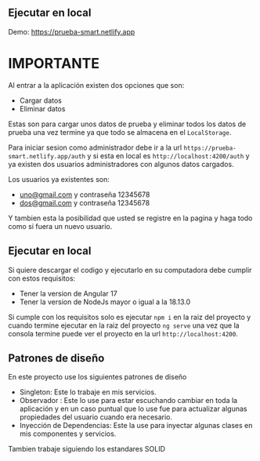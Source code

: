 ## Ejecutar en local

Demo: https://prueba-smart.netlify.app

# IMPORTANTE

Al entrar a la aplicación existen dos opciones que son:
* Cargar datos
* Eliminar datos

Estas son para cargar unos datos de prueba y eliminar todos los datos de prueba una vez termine ya que todo se almacena en el `LocalStorage`.

Para iniciar sesion como administrador debe ir a la url `https://prueba-smart.netlify.app/auth` y si esta en local es `http://localhost:4200/auth` y ya existen dos usuarios administradores con algunos datos cargados.

Los usuarios ya existentes son:
* uno@gmail.com y contraseña 12345678
* dos@gmail.com y contraseña 12345678

Y tambien esta la posibilidad que usted se registre en la pagina y haga todo como si fuera un nuevo usuario.


## Ejecutar en local

Si quiere descargar el codigo y ejecutarlo en su computadora debe cumplir con estos requisitos:

* Tener la version de Angular 17
* Tener la version de NodeJs mayor o igual a la 18.13.0


Si cumple con los requisitos solo es ejecutar  `npm i` en la raiz del proyecto y cuando termine ejecutar en la raiz del proyecto `ng serve` una vez que la consola termine puede ver el proyecto en la url `http://localhost:4200`.

## Patrones de diseño

En este proyecto use los siguientes patrones de diseño
* Singleton: Este lo trabaje en mis servicios.
* Observador : Este lo use para estar escuchando cambiar en toda la aplicación y en un caso puntual que lo use fue para actualizar algunas propiedades del usuario cuando era necesario.
* Inyección de Dependencias: Este la use para inyectar algunas clases en mis componentes y servicios.

Tambien trabaje siguiendo los estandares SOLID